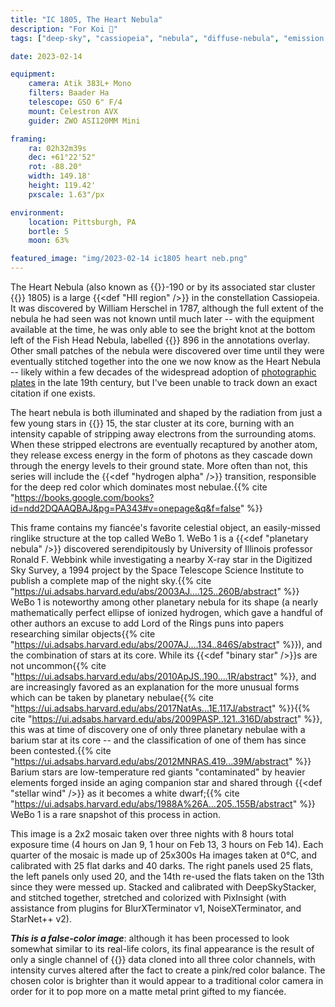 ```yaml
---
title: "IC 1805, The Heart Nebula"
description: "For Koi 🧡"
tags: ["deep-sky", "cassiopeia", "nebula", "diffuse-nebula", "emission nebula"]

date: 2023-02-14

equipment:
    camera: Atik 383L+ Mono
    filters: Baader Ha
    telescope: GSO 6" F/4
    mount: Celestron AVX
    guider: ZWO ASI120MM Mini

framing:
    ra: 02h32m39s
    dec: +61°22'52"
    rot: -88.20°
    width: 149.18'
    height: 119.42'
    pxscale: 1.63"/px

environment:
    location: Pittsburgh, PA
    bortle: 5
    moon: 63%

featured_image: "img/2023-02-14 ic1805 heart neb.png"
---
```


The Heart Nebula (also known as {{<def Sh2 />}}-190 or by its associated star cluster {{<def IC />}} 1805) is a large {{<def "HII region" />}} in the
constellation Cassiopeia. It was discovered by William Herschel in 1787, although the full extent of the nebula he had seen was not known until much later --
with the equipment available at the time, he was only able to see the bright knot at the bottom left of the Fish Head Nebula, labelled {{<def NGC />}} 896 in
the annotations overlay. Other small patches of the nebula were discovered over time until they were eventually stitched together into the one we now know as the Heart Nebula -- likely within a few decades of the widespread adoption of [photographic plates](https://en.wikipedia.org/wiki/Photographic_plate#Astronomy) in the late 19th century, but I've been unable to track down an exact citation if one exists.

The heart nebula is both illuminated and shaped by the radiation from just a few young stars in {{<def Melotte />}} 15, the star cluster at its core, burning with an intensity capable of stripping away electrons from the surrounding atoms. When these stripped electrons are eventually recaptured by another atom, they release excess energy in the form of photons as they cascade down through the energy levels to their ground state. More often than not, this series will include the {{<def "hydrogen alpha" />}} transition, responsible for the deep red color which dominates most nebulae.{{% cite "https://books.google.com/books?id=ndd2DQAAQBAJ&pg=PA343#v=onepage&q&f=false" %}}

<!-- {{<todo>}} [absent microquasar](https://apod.nasa.gov/apod/ap040916.html) {{</todo>}} -->

This frame contains my fiancée's favorite celestial object, an easily-missed ringlike structure at the top called WeBo 1. WeBo 1 is a {{<def "planetary nebula" />}} discovered serendipitously by University of Illinois professor Ronald F. Webbink while investigating a nearby X-ray star in the Digitized Sky Survey, a 1994 project by the Space Telescope Science Institute to publish a complete map of the night sky.{{% cite "https://ui.adsabs.harvard.edu/abs/2003AJ....125..260B/abstract" %}} WeBo 1 is noteworthy among other planetary nebula for its shape (a nearly mathematically perfect ellipse of ionized hydrogen, which gave a handful of other authors an excuse to add Lord of the Rings puns into papers researching similar objects{{% cite "https://ui.adsabs.harvard.edu/abs/2007AJ....134..846S/abstract" %}}), and the combination of stars at its core. While its {{<def "binary star" />}}s are not uncommon{{% cite "https://ui.adsabs.harvard.edu/abs/2010ApJS..190....1R/abstract" %}}, and are increasingly favored as an explanation for the more unusual forms which can be taken by planetary nebulae{{% cite "https://ui.adsabs.harvard.edu/abs/2017NatAs...1E.117J/abstract" %}}{{% cite "https://ui.adsabs.harvard.edu/abs/2009PASP..121..316D/abstract" %}}, this was at time of discovery one of only three planetary nebulae with a barium star at its core -- and the classification of one of them has since been contested.{{% cite "https://ui.adsabs.harvard.edu/abs/2012MNRAS.419...39M/abstract" %}} Barium stars are low-temperature red giants "contaminated" by heavier elements forged inside an aging companion star and shared through {{<def "stellar wind" />}} as it becomes a white dwarf;{{% cite "https://ui.adsabs.harvard.edu/abs/1988A%26A...205..155B/abstract" %}} WeBo 1 is a rare snapshot of this process in action.

This image is a 2x2 mosaic taken over three nights with 8 hours total exposure time (4 hours on Jan 9, 1 hour on Feb 13, 3 hours on Feb 14). Each quarter of the mosaic is made up of 25x300s Ha images taken at 0°C, and calibrated with 25 flat darks and 40 darks. The right panels used 25 flats, the left panels only used 20, and the 14th re-used the flats taken on the 13th since they were messed up. Stacked and calibrated with DeepSkyStacker, and stitched together, stretched and colorized with PixInsight (with assistance from plugins for BlurXTerminator v1, NoiseXTerminator, and StarNet++ v2).

***This is a false-color image***: although it has been processed to look somewhat similar to its real-life colors, its final appearance is the result of only a single channel of {{<def narrowband />}} data cloned into all three color channels, with intensity curves altered after the fact to create a pink/red color balance. The chosen color is brighter than it would appear to a traditional color camera in order for it to pop more on a matte metal print gifted to my fiancée.